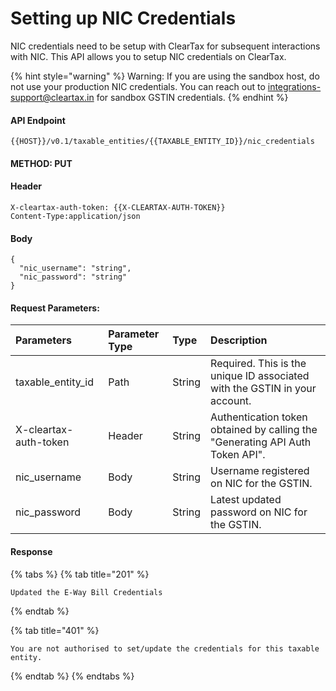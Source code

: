 # Setting up NIC Credentials

NIC credentials need to be setup with ClearTax for subsequent interactions with NIC. This API allows you to setup NIC credentials on ClearTax.

{% hint style="warning" %}
Warning: If you are using the sandbox host, do not use your production NIC credentials. You can reach out to integrations-support@cleartax.in for sandbox GSTIN credentials.
{% endhint %}

#### API Endpoint

```text
{{HOST}}/v0.1/taxable_entities/{{TAXABLE_ENTITY_ID}}/nic_credentials
```

#### METHOD: PUT

#### Header

```text
X-cleartax-auth-token: {{X-CLEARTAX-AUTH-TOKEN}}
Content-Type:application/json
```

#### Body

```text
{
  "nic_username": "string",
  "nic_password": "string"
}
```

#### Request Parameters:

| Parameters | Parameter Type | Type | Description |
| :--- | :--- | :--- | :--- |
| taxable\_entity\_id | Path | String | Required. This is the unique ID associated with the GSTIN in your account. |
| X-cleartax-auth-token | Header | String | Authentication token obtained by calling the "Generating API Auth Token API". |
| nic\_username | Body | String | Username registered on NIC for the GSTIN. |
| nic\_password | Body | String | Latest updated password on NIC for the GSTIN. |

#### Response

{% tabs %}
{% tab title="201" %}
```
Updated the E-Way Bill Credentials
```
{% endtab %}

{% tab title="401" %}
```text
You are not authorised to set/update the credentials for this taxable entity.
```
{% endtab %}
{% endtabs %}

